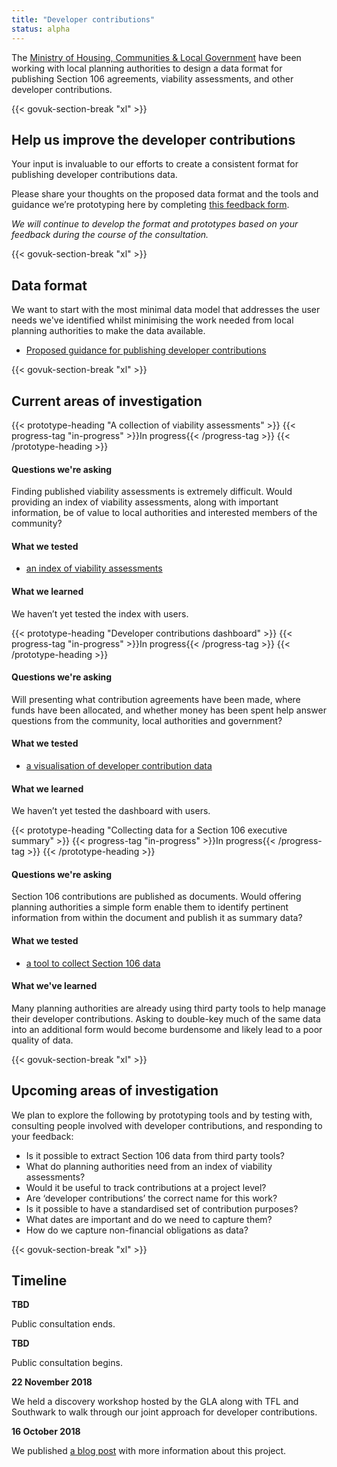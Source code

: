 ```yaml
---
title: "Developer contributions"
status: alpha
---
```


The [Ministry of Housing, Communities & Local Government](https://www.gov.uk/government/organisations/ministry-of-housing-communities-and-local-government) have been working with local planning authorities to design a data format for publishing Section 106 agreements, viability assessments, and other developer contributions.

{{< govuk-section-break "xl" >}}

## Help us improve the developer contributions

Your input is invaluable to our efforts to create a consistent format for publishing developer contributions data.

Please share your thoughts on the proposed data format and the tools and guidance we’re prototyping here by completing [this feedback form](https://goo.gl/forms/aVckvO6woUxUIEjF2).

_We will continue to develop the format and prototypes based on your feedback during the course of the consultation._

{{< govuk-section-break "xl" >}}

## Data format

We want to start with the most minimal data model that addresses the user needs we've identified whilst minimising the work needed from local planning authorities to make the data available. 

* [Proposed guidance for publishing developer contributions](https://digital-land.github.io/guidance/developer-contributions/)

{{< govuk-section-break "xl" >}}

## Current areas of investigation

{{< prototype-heading "A collection of viability assessments" >}}
  {{< progress-tag "in-progress" >}}In progress{{< /progress-tag >}}
{{< /prototype-heading >}}

#### Questions we're asking

Finding published viability assessments is extremely difficult. Would providing an index of viability assessments, along with important information, be of value to local authorities and interested members of the community?

#### What we tested

* [an index of viability assessments](https://section-106-prototype.cloudapps.digital/viability/)

#### What we learned

We haven’t yet tested the index with users.

{{< prototype-heading "Developer contributions dashboard" >}}
  {{< progress-tag "in-progress" >}}In progress{{< /progress-tag >}}
{{< /prototype-heading >}}

#### Questions we're asking

Will presenting what contribution agreements have been made, where funds have been allocated, and whether money has been spent help answer questions from the community, local authorities and government? 

#### What we tested

* [a visualisation of developer contribution data](https://section-106-prototype.cloudapps.digital/developer-contributions/section106-wide)

#### What we learned

We haven’t yet tested the dashboard with users.


{{< prototype-heading "Collecting data for a Section 106 executive summary" >}}
  {{< progress-tag "in-progress" >}}In progress{{< /progress-tag >}}
{{< /prototype-heading >}}

#### Questions we're asking

Section 106 contributions are published as documents. Would offering planning authorities a simple form enable them to identify pertinent information from within the document and publish it as summary data?

#### What we tested

* [a tool to collect Section 106 data](https://section-106-prototype.cloudapps.digital/create-section106)

#### What we've learned

Many planning authorities are already using third party tools to help manage their developer contributions. Asking to double-key much of the same data into an additional form would become burdensome and likely lead to a poor quality of data.

{{< govuk-section-break "xl" >}}

## Upcoming areas of investigation

We plan to explore the following by prototyping tools and by testing with, consulting people involved with developer contributions, and responding to your feedback:

* Is it possible to extract Section 106 data from third party tools?
* What do planning authorities need from an index of viability assessments?
* Would it be useful to track contributions at a project level?
* Are ‘developer contributions’ the correct name for this work?
* Is it possible to have a standardised set of contribution purposes?
* What dates are important and do we need to capture them?
* How do we capture non-financial obligations as data?

{{< govuk-section-break "xl" >}}

## Timeline

**TBD**

Public consultation ends.

**TBD**

Public consultation begins.

**22 November 2018**

We held a discovery workshop hosted by the GLA along with TFL and Southwark to walk through our joint approach for developer contributions.

**16 October 2018**

We published [a blog post](https://mhclgdigital.blog.gov.uk/2018/10/16/making-developer-contributions-open-and-transparent/) with more information about this project.

